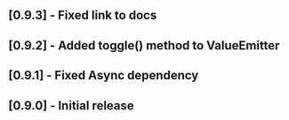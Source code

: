 ## [0.9.3] - Fixed link to docs

## [0.9.2] - Added toggle() method to ValueEmitter<bool>

## [0.9.1] - Fixed Async dependency

## [0.9.0] - Initial release


